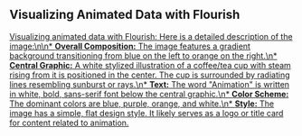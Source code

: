 ## Visualizing Animated Data with Flourish

[Visualizing animated data with Flourish: Here is a detailed description of the image:\n\n* **Overall Composition:** The image features a gradient background transitioning from blue on the left to orange on the right.\n* **Central Graphic:** A white stylized illustration of a coffee/tea cup with steam rising from it is positioned in the center. The cup is surrounded by radiating lines resembling sunburst or rays.\n* **Text:** The word "Animation" is written in white, bold, sans-serif font below the central graphic.\n* **Color Scheme:** The dominant colors are blue, purple, orange, and white.\n* **Style:** The image has a simple, flat design style. It likely serves as a logo or title card for content related to animation.](https://youtu.be_JrnIu5Bm8i4)
